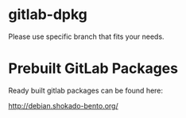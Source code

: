 gitlab-dpkg
===========
Please use specific branch that fits your needs.

Prebuilt GitLab Packages
========================
Ready built gitlab packages can be found here:

http://debian.shokado-bento.org/
